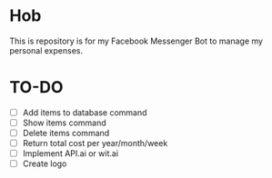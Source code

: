 # Hob
This is repository is for my Facebook Messenger Bot to manage my personal expenses.

# TO-DO
- [ ] Add items to database command
- [ ] Show items command
- [ ] Delete items command
- [ ] Return total cost per year/month/week
- [ ] Implement API.ai or wit.ai
- [ ] Create logo
